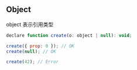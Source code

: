 
## Object
object 表示引用类型

```js
declare function create(o: object | null): void;

create({ prop: 0 }); // OK
create(null); // OK

create(42); // Error
```